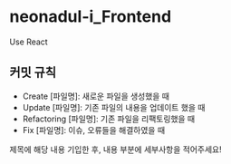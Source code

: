 # neonadul-i_Frontend

Use React

## 커밋 규칙

- Create [파일명]: 새로운 파일을 생성했을 때
- Update [파일명]: 기존 파일의 내용을 업데이트 했을 때
- Refactoring [파일명]: 기존 파일을 리팩토링했을 때
- Fix [파일명]: 이슈, 오류들을 해결하였을 때

제목에 해당 내용 기입한 후, 내용 부분에 세부사항을 적어주세요!
